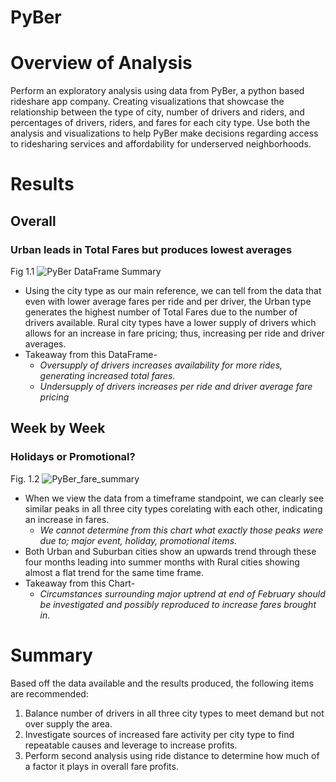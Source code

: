 # PyBer

# Overview of Analysis
Perform an exploratory analysis using data from PyBer, a python based rideshare app company.  Creating visualizations that showcase the relationship between the type of city, number of drivers and riders, and percentages of drivers, riders, and fares for each city type.  Use both the analysis and visualizations to help PyBer make decisions regarding access to ridesharing services and affordability for underserved neighborhoods.

# Results
## Overall 
### Urban leads in Total Fares but produces lowest averages
Fig 1.1
![PyBer DataFrame Summary](https://user-images.githubusercontent.com/74840026/126880833-ad7e52b0-d5ac-4f71-8a22-5fb947f582fd.PNG)
- Using the city type as our main reference, we can tell from the data that even with lower average fares per ride and per driver, the Urban type generates the highest number of Total Fares due to the number of drivers available. Rural city types have a lower supply of drivers which allows for an increase in fare pricing; thus, increasing per ride and driver averages.
- Takeaway from this DataFrame- 
    - *Oversupply of drivers increases availability for more rides, generating increased total fares.*
    - *Undersupply of drivers increases per ride and driver average fare pricing*

## Week by Week
### Holidays or Promotional?
Fig. 1.2
![PyBer_fare_summary](https://user-images.githubusercontent.com/74840026/126881255-03ab688e-a530-4c8b-9cdc-4ec88a0e4924.png)
- When we view the data from a timeframe standpoint, we can clearly see similar peaks in all three city types corelating with each other, indicating an increase in fares.  
    - *We cannot determine from this chart what exactly those peaks were due to; major event, holiday, promotional items.*  
- Both Urban and Suburban cities show an upwards trend through these four months leading into summer months with Rural cities showing almost a flat trend for the same time frame. 
- Takeaway from this Chart- 
    - *Circumstances surrounding major uptrend at end of February should be investigated and possibly reproduced to increase fares brought in.*

# Summary
Based off the data available and the results produced, the following items are recommended:
1. Balance number of drivers in all three city types to meet demand but not over supply the area.
2. Investigate sources of increased fare activity per city type to find repeatable causes and leverage to increase profits.
3. Perform second analysis using ride distance to determine how much of a factor it plays in overall fare profits.
